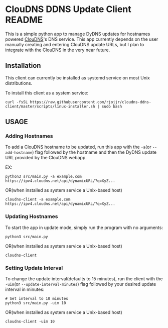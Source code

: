 # ClouDNS DDNS Update Client README

This is a simple python app to manage DyDNS updates for hostnames powered
[ClouDNS](https://www.cloudns.net)'s DNS service. This app currently depends on
the user manually creating and entering ClouDNS update URLs,
but I plan to integrate with the ClouDNS in the very near future.

## Installation

This client can currently be installed as systemd service
on most Unix distributions. 

To install this client as a system service:

```shell
curl -fsSL https://raw.githubusercontent.com/rjojjr/cloudns-ddns-client/master/scripts/linux-installer.sh | sudo bash
```

## USAGE

### Adding Hostnames

To add a ClouDNS hostname to be updated, run this app 
with the `-a`(or `--add-hostname`) flag followed by the hostname and then the
DyDNS update URL provided by the ClouDNS webapp.

EX:

```shell
python3 src/main.py -a example.com https://ipv4.cloudns.net/api/dynamicURL/?q=XyZ...
```

OR(when installed as system service a Unix-based host)

```shell
cloudns-client -a example.com https://ipv4.cloudns.net/api/dynamicURL/?q=XyZ...
```

### Updating Hostnames

To start the app in update mode, simply run the
program with no arguments:

```shell
python3 src/main.py
```

OR(when installed as system service a Unix-based host)

```shell
cloudns-client
```

### Setting Update Interval

To change the update interval(defaults to 15 minutes), 
run the client with the `-uim`(or `--update-interval-minutes`)
flag followed by your desired update interval in minutes:

```shell
# Set interval to 10 minutes
python3 src/main.py -uim 10
```

OR(when installed as system service a Unix-based host)

```shell
cloudns-client -uim 10
```